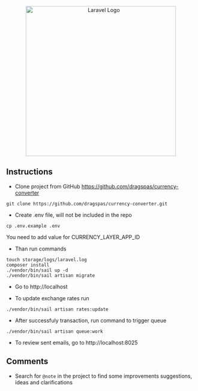 <p align="center"><a href="https://laravel.com" target="_blank"><img src="https://raw.githubusercontent.com/laravel/art/master/logo-lockup/5%20SVG/2%20CMYK/1%20Full%20Color/laravel-logolockup-cmyk-red.svg" width="400" alt="Laravel Logo"></a></p>

## Instructions

- Clone project from GitHub https://github.com/dragspas/currency-converter

```
git clone https://github.com/dragspas/currency-converter.git
```

- Create .env file, will not be included in the repo

```
cp .env.example .env
```
You need to add value for CURRENCY_LAYER_APP_ID

- Than run commands

```
touch storage/logs/laravel.log
composer install
./vendor/bin/sail up -d
./vendor/bin/sail artisan migrate
```

- Go to http://localhost

- To update exchange rates run

```
./vendor/bin/sail artisan rates:update
```

- After successfuly transaction, run command to trigger queue

```
./vendor/bin/sail artisan queue:work
```

- To review sent emails, go to http://localhost:8025

## Comments

- Search for `@note` in the project to find some improvements suggestions, ideas and clarifications
